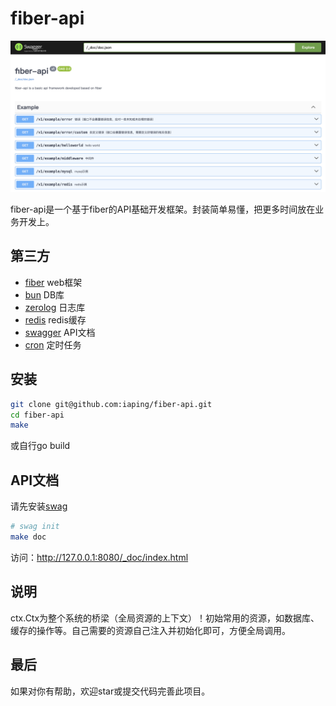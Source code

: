 # fiber-api

![docs](docs.png)

fiber-api是一个基于fiber的API基础开发框架。封装简单易懂，把更多时间放在业务开发上。

## 第三方
- [fiber](https://github.com/gofiber/fiber) web框架
- [bun](https://github.com/uptrace/bun) DB库
- [zerolog](https://github.com/rs/zerolog) 日志库
- [redis](https://github.com/redis/go-redis) redis缓存
- [swagger](https://github.com/gofiber/swagger) API文档
- [cron](https://github.com/robfig/cron) 定时任务

## 安装
```bash
git clone git@github.com:iaping/fiber-api.git
cd fiber-api
make
```
或自行go build

## API文档
请先安装[swag](https://github.com/swaggo/swag)
```bash
# swag init
make doc
```
访问：http://127.0.0.1:8080/_doc/index.html

## 说明

ctx.Ctx为整个系统的桥梁（全局资源的上下文）！初始常用的资源，如数据库、缓存的操作等。自己需要的资源自己注入并初始化即可，方便全局调用。

## 最后
如果对你有帮助，欢迎star或提交代码完善此项目。
